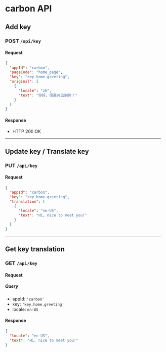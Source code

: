 # carbon API

## Add key

### POST `/api/key`

#### Request

```json
{
  "appId": "carbon",
  "pageCode": "home_page",
  "key": "key.home.greeting",
  "original": [
    {
      "locale": "zh",
      "text": "你好，很高兴见到你！"
    }
  ]
}
```

#### Response

- HTTP 200 OK

---

## Update key / Translate key

### PUT `/api/key`

#### Request

```json
{
  "appId": "carbon",
  "key": "key.home.greeting",
  "translation": [
    {
      "locale": "en-US",
      "text": "Hi, nice to meet you!"
    }
  ]
}
```

---

## Get key translation

### GET `/api/key`

#### Request

##### Query

- appId: `'carbon'`
- key: `'key.home.greeting'`
- locale: `en-US`

#### Response

```json
{
  "locale": "en-US",
  "text": "Hi, nice to meet you!"
}
```